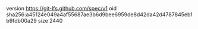 version https://git-lfs.github.com/spec/v1
oid sha256:a45124e049a4af55687ae3b6d9bee6959de8d42da42d4787845eb1b9fdb00a29
size 2440
